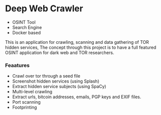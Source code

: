 # Deep Web Crawler
- OSINT Tool
- Search Engine
- Docker based

This is an application for crawling, scanning and data gathering of TOR hidden services, The concept through this 
project is to have a full featured OSINT application for dark web and TOR researchers.

### Feaatures
* Crawl over tor through a seed file
* Screenshot hidden services (using Splash)
* Extract hidden service subjects (using SpaCy)
* Multi-level crawling
* Extract urls, bitcoin addresses, emails, PGP keys and EXIF files.
* Port scanning
* Footprinting

